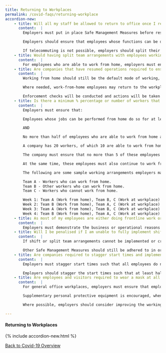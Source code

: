 ```yaml
---
title: Returning to Workplaces
permalink: /covid-faqs/returning-workplace
accordion-new:
    - title: Will all my staff be allowed to return to office once I resume operations? Do we still need to have split teams?
      content:  |        
        Employers must put in place Safe Management Measures before resuming workplace activities, in order to provide a safe working environment and prevent transmission at the workplace.

        Employers should ensure that employees whose functions can be done remotely (eg. by telecommuting) continue to do so. All employers and employees must also adhere to the Safe Management Measures at all times.

        If telecommuting is not possible, employers should split their employees into teams. There should be no cross-deployment/interaction between employees in different teams or worksites, even outside of work.
    - title: Would having split team arrangements with employees working from two or more different workplaces or worksites count as fulfilling the requirements to work from home for at least half of employees’ working time?
      content:  |   
        For employees who are able to work from home, employers must ensure that they continue to do so for at least half their working time. Working from a different workplace or worksite will not be considered as fulfilling the requirement to work from home for at least half of employees’ working time.
    - title: Are companies that have resumed operations required to ensure that their employees work from home?
      content:  |
        Working from home should still be the default mode of working, and all employers should provide the facilities necessary and direct every worker to work from home, as far as reasonably possible.

        Where needed, work-from-home employees may return to the workplace to better support business operations. For employees whose jobs can be performed from home, employers must ensure that they continue to do so for at least half their working time, measured over a reasonable period of time. This is to limit employees’ exposure at the workplace. Return to the workplace can either be initiated by the employee and agreed upon with the employer, or directed by the employer. In addition, employers must ensure that no more than half of employees who are able to work from home are at the workplace at any point in time. This will help to limit the number of workers exposed at the workplace at any point in time, and reduce crowding in common areas (eg. pantries, toilets, lifts). For more information on Ministry of Manpower (MOM)'s Safe Management Measures requirements at the workplace, please refer here.

        Enforcement checks will be conducted and actions will be taken against business for non-compliances, including failure to ensure employees work from home for at least half their working time, where possible.   
    - title: Is there a minimum % percentage or number of workers that employers must place on work-from-home arrangements?
      content:  |
        Employers must ensure that:

        Employees whose jobs can be performed from home do so for at least half their working time, measured over a reasonable period of time not exceeding 4 weeks.

        AND

        No more than half of employees who are able to work from home are at the workplace at any point in time.

        A company has 20 workers, of which 10 are able to work from home.

        The company must ensure that no more than 5 of these employees are back at the workplace at any point in time.

        At the same time, these employees must also continue to work from home for at least half their working time.

        The following are some sample working arrangements employers may consider for employees who can work from home:

        Team A - Workers who can work from home.
        Team B - Other workers who can work from home.
        Team C - Workers who cannot work from home.

        Week 1: Team A (Work from home), Team B, C (Work at workplace)
        Week 2: Team B (Work from home), Team A, C (Work at workplace)
        Week 3: Team A (Work from home), Team B, C (Work at workplace)
        Week 4: Team B (Work from home), Team A, C (Work at workplace)  
    - title: As most of my employees are either doing frontline work or fieldwork operations, it is not feasible for me to have them work from home. Will I be penalised for this?
      content:  |
        Employers must demonstrate the business or operational reasons why the workers working at the workplace are unable to work-from-home despite review and redesign of work processes. Our inspectors will assess the efforts put in by companies to implement work-from-home arrangements based on the practicality of whether the workers can work-from-home given the nature of the job.
    - title: Will I be penalised if I am unable to fully implement shift or split team arrangements or avoid cross-deployment in the workplace due to the nature of my business?
      content:  |              
        If shift or split team arrangements cannot be implemented or cross-deployment cannot be avoided due to the nature of the jobs, additional safeguards must be taken to minimise the risk of cross infection (eg. systemic arrangements are in place to ensure no direct contact with the cross-deployed personnel).

        Other Safe Management Measures should still be adhered to in order to ensure a safe working environment and minimise outbreaks. For more information, please refer here.
    - title: Are companies required to stagger start times and implement flexible workplace hours for employees at the workplace?
      content:  |   
        Employers must stagger start times such that all employees do not arrive at the workplace at the same time, where possible.

        Employers should stagger the start times such that at least half of all employees at the workplace start work in the workplace at or after 10am, as far as possible. This would enable more employees to avoid peak hour travel, especially if employees take public transport. Timings of lunch and other breaks should also be staggered accordingly. For employees who can work from home but who return to the workplace, employers should also allow for flexible workplace hours. This is not to shorten work hours, but to allow flexibility to reduce the duration spent in the workplace. For more information, please refer here.
    - title: Are employees and visitors required to wear a mask at all times at the workplace?
      content:  |  
        For general office workplaces, employers must ensure that employees and visitors wear a mask at all times at the workplace, except during activities that require masks to be removed (eg: eating) or when individuals are alone in their own office with the door closed. If an individual's office door is opened or if there is contact with people, a mask must be used.

        Supplementary personal protective equipment is encouraged, whenever relevant (more guidelines can be found in sector-specific guidelines here). This is in addition to other Safe Management Measures (eg. safe distancing) that must be in place at the workplace.

        Where possible, employers should consider improving the working environment for employees to enable them to wear their masks.   

---
```


#### Returning to Workplaces
{% include accordion-new.html %}

[Back to Covid-19 Overview](/covid/)
